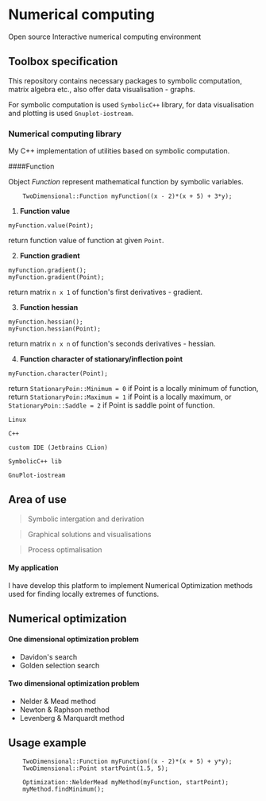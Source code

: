 # Numerical computing
Open source Interactive numerical computing environment

## Toolbox specification
This repository contains necessary packages to symbolic computation, 
matrix algebra etc., also offer data visualisation - graphs.  

For symbolic computation is used `SymbolicC++` library, for data visualisation and 
plotting is used `Gnuplot-iostream`.

### Numerical computing library
My C++ implementation of utilities based on symbolic computation.

####Function

Object _Function_ represent mathematical function by symbolic variables. 

```
    TwoDimensional::Function myFunction((x - 2)*(x + 5) + 3*y);
```

1. **Function value**
```
myFunction.value(Point);
```
return function value of function at given `Point`.

2. **Function gradient**
```
myFunction.gradient();
myFunction.gradient(Point);
```
return matrix `n x 1` of function's first derivatives - gradient. 

3. **Function hessian**
```
myFunction.hessian();
myFunction.hessian(Point);
```
return matrix `n x n`  of function's seconds derivatives - hessian. 

4. **Function character of stationary/inflection point**
```
myFunction.character(Point);
```
return `StationaryPoin::Minimum = 0` if Point is a locally minimum of function, return 
`StationaryPoin::Maximum = 1` if Point is a locally maximum, or `StationaryPoin::Saddle = 2`
if Point is saddle point of function.




```
Linux

C++

custom IDE (Jetbrains CLion)

SymbolicC++ lib

GnuPlot-iostream
```

## Area of use

> Symbolic intergation and derivation

> Graphical solutions and visualisations

> Process optimalisation

#### My application
I have develop this platform to implement Numerical Optimization methods used for
finding locally extremes of functions. 

## Numerical optimization
#### One dimensional optimization problem
- Davidon's search
- Golden selection search

#### Two dimensional optimization problem
- Nelder & Mead method
- Newton & Raphson method
- Levenberg & Marquardt method

## Usage example
```
    TwoDimensional::Function myFunction((x - 2)*(x + 5) + y*y);
    TwoDimensional::Point startPoint(1.5, 5);
    
    Optimization::NelderMead myMethod(myFunction, startPoint);
    myMethod.findMinimum();
```

